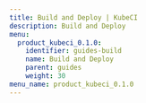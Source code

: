 ```yaml
---
title: Build and Deploy | KubeCI
description: Build and Deploy
menu:
  product_kubeci_0.1.0:
    identifier: guides-build
    name: Build and Deploy
    parent: guides
    weight: 30
menu_name: product_kubeci_0.1.0
---
```

